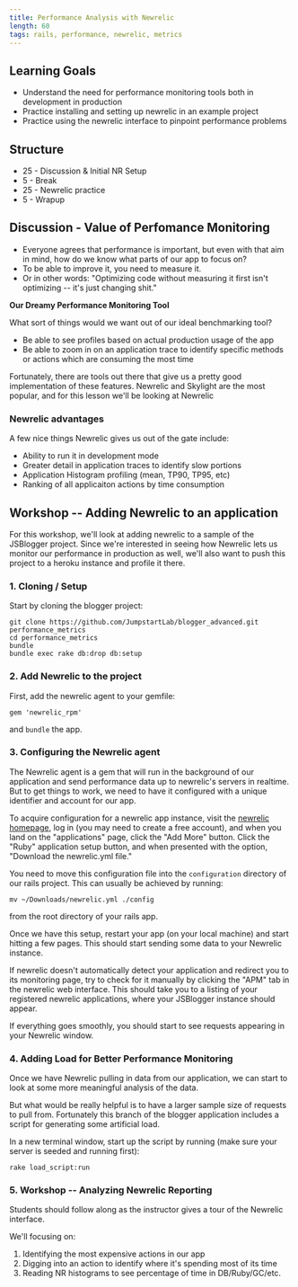 ```yaml
---
title: Performance Analysis with Newrelic
length: 60
tags: rails, performance, newrelic, metrics
---
```


## Learning Goals

* Understand the need for performance monitoring tools both in
  development in production
* Practice installing and setting up newrelic in an example project
* Practice using the newrelic interface to pinpoint performance problems

## Structure

* 25 - Discussion & Initial NR Setup
* 5 - Break
* 25 - Newrelic practice
* 5 - Wrapup

## Discussion - Value of Perfomance Monitoring

* Everyone agrees that performance is important, but even with that aim
in mind, how do we know what parts of our app to focus on?
* To be able to improve it, you need to measure it.
* Or in other words: "Optimizing code without measuring it first
isn't optimizing -- it's just changing shit."


__Our Dreamy Performance Monitoring Tool__

What sort of things would we want out of our ideal benchmarking
tool?

* Be able to see profiles based on actual production usage of the
app
* Be able to zoom in on an application trace to identify specific
methods or actions which are consuming the most time

Fortunately, there are tools out there that give us a pretty
good implementation of these features. Newrelic and Skylight
are the most popular, and for this lesson we'll be looking at
Newrelic

### Newrelic advantages

A few nice things Newrelic gives us out of the gate include:

* Ability to run it in development mode
* Greater detail in application traces to identify slow portions
* Application Histogram profiling (mean, TP90, TP95, etc)
* Ranking of all applicaiton actions by time consumption

## Workshop -- Adding Newrelic to an application

For this workshop, we'll look at adding newrelic to a sample
of the JSBlogger project. Since we're interested in seeing
how Newrelic lets us monitor our performance in production as well,
we'll also want to push this project to a heroku instance and profile
it there.

### 1. Cloning / Setup

Start by cloning the blogger project:

```
git clone https://github.com/JumpstartLab/blogger_advanced.git performance_metrics
cd performance_metrics
bundle
bundle exec rake db:drop db:setup
```

### 2. Add Newrelic to the project

First, add the newrelic agent to your gemfile:

```
gem 'newrelic_rpm'
```

and `bundle` the app.

### 3. Configuring the Newrelic agent

The Newrelic agent is a gem that will run in the background of our
application and send performance data up to newrelic's servers
in realtime. But to get things to work, we need to have it configured
with a unique identifier and account for our app.

To acquire configuration for a newrelic app instance, visit
the [newrelic homepage](http://newrelic.com/), log in (you may need
to create a free account), and when you land on the "applications" page,
click the "Add More" button. Click the "Ruby" application setup button,
and when presented with the option, "Download the newrelic.yml file."

You need to move this configuration file into the `configuration`
directory of our rails project. This can usually be achieved by running:

```
mv ~/Downloads/newrelic.yml ./config
```

from the root directory of your rails app.

Once we have this setup, restart your app (on your local machine) and
start hitting a few pages. This should start sending some data to
your Newrelic instance.

If newrelic doesn't automatically detect your application and redirect
you to its monitoring page, try to check for it manually by clicking
the "APM" tab in the newrelic web interface. This should take you
to a listing of your registered newrelic applications, where your
JSBlogger instance should appear.

 If everything goes smoothly, you should start
to see requests appearing in your Newrelic window.

### 4. Adding Load for Better Performance Monitoring

Once we have Newrelic pulling in data from our application, we can
start to look at some more meaningful analysis of the data.

But what would be really helpful is to have a larger sample size of
requests to pull from. Fortunately this branch of the blogger
application includes a script for generating some artificial load.

In a new terminal window, start up the script by running (make sure
your server is seeded and running first):

```
rake load_script:run
```

### 5. Workshop -- Analyzing Newrelic Reporting

Students should follow along as the instructor gives a tour
of the Newrelic interface.

We'll focusing on:

1. Identifying the most expensive actions in our app
2. Digging into an action to identify where it's spending most of its
   time
3. Reading NR histograms to see percentage of time in DB/Ruby/GC/etc.
